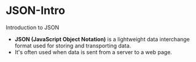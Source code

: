 # JSON-Intro
Introduction to JSON

- **JSON (JavaScript Object Notation)** is a lightweight data interchange format used for storing and transporting data.
- It's often used when data is sent from a server to a web page.

